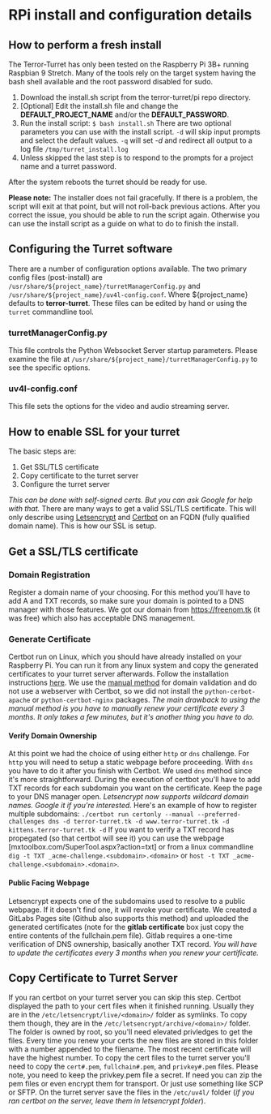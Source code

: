 # RPi install and configuration details

## How to perform a fresh install
The Terror-Turret has only been tested on the Raspberry Pi 3B+ running 
Raspbian 9 Stretch. Many of the tools rely on the target system having the 
bash shell available and the root password disabled for sudo.
1. Download the install.sh script from the terror-turret/pi repo directory.
2. [Optional] Edit the install.sh file and change the __DEFAULT_PROJECT_NAME__
and/or the __DEFAULT_PASSWORD__.
3. Run the install script:
```$ bash install.sh```
There are two optional parameters you can use with the install script. `-d` will
skip input prompts and select the default values. `-q` will set _-d_ and redirect
all output to a log file `/tmp/turret_install.log`
4. Unless skipped the last step is to respond to the prompts for a project name 
and a turret password.

After the system reboots the turret should be ready for use. 

**Please note:** The installer does not fail gracefully. If there is a problem, 
the script will exit at that point, but will not roll-back previous actions.
After you correct the issue, you should be able to run the script again.
Otherwise you can use the install script as a guide on what to do to
finish the install.

## Configuring the Turret software
There are a number of configuration options available. The two primary config
files (post-install) are `/usr/share/${project_name}/turretManagerConfig.py`
and `/usr/share/${project_name}/uv4l-config.conf`. Where ${project_name}
defaults to __terror-turret__. These files can be edited by hand or using the
`turret` commandline tool.

### turretManagerConfig.py
This file controls the Python Websocket Server startup parameters. Please
examine the file at `/usr/share/${project_name}/turretManagerConfig.py` to see
the specific options.

### uv4l-config.conf
This file sets the options for the video and audio streaming server. 


## How to enable SSL for your turret
The basic steps are:
1. Get SSL/TLS certificate
2. Copy certificate to the turret server
3. Configure the turret server

_This can be done with self-signed certs. But you can ask Google for help with that._
There are many ways to get a valid SSL/TLS certificate. This will only describe using [Letsencrypt](https://letsencrypt.org/) and [Certbot](https://certbot.eff.org/) on an FQDN (fully qualified domain name).
This is how our SSL is setup.

## Get a SSL/TLS certificate

### Domain Registration
Register a domain name of your choosing. For this method you'll have to add A and TXT records, so make sure your domain is pointed to a DNS manager with those features. We got our domain from https://freenom.tk (it was free) which also has acceptable DNS management.

### Generate Certificate
Certbot run on Linux, which you should have already installed on your Raspberry Pi. You can run it from any linux system and copy the generated certificates to your turret server afterwards. Follow the installation instructions [here](https://certbot.eff.org/docs/install.html). We use the [manual method](https://certbot.eff.org/docs/using.html#manual) for domain validation and do not use a webserver with Certbot, so we did not install the `python-cerbot-apache` or `python-certbot-nginx` packages. _The main drawback to using the manual method is you have to manually renew your certificate every 3 months. It only takes a few minutes, but it's another thing you have to do._

#### Verify Domain Ownership
At this point we had the choice of using either `http` or `dns` challenge. For `http` you will need to setup a static webpage before proceeding. With `dns` you have to do it after you finish with Certbot. We used `dns` method since it's more straightforward. During the execution of certbot you'll have to add TXT records for each subdomain you want on the certificate. Keep the page to your DNS manager open.
_Letsencrypt now supports wildcard domain names. Google it if you're interested._ 
Here's an example of how to register multiple subdomains:
```./certbot run certonly --manual --preferred-challenges dns -d terror-turret.tk -d www.terror-turret.tk -d kittens.terror-turret.tk -d```
If you want to verify a TXT record has propegated (so that certbot will see it) you can use the webpage [mxtoolbox.com/SuperTool.aspx?action=txt] or from a linux commandline `dig -t TXT _acme-challenge.<subdomain>.<domain>` or `host -t TXT _acme-challenge.<subdomain>.<domain>`.

#### Public Facing Webpage
Letsencrypt expects one of the subdomains used to resolve to a public webpage. If it doesn't find one, it will revoke your certificate. We created a GitLabs Pages site (Github also supports this method) and uploaded the generated certificates (note for the __gitlab certificate__ box just copy the entire contents of the fullchain.pem file). Gitlab requires a one-time verification of DNS ownership, basically another TXT record. _You will have to update the certificates every 3 months when you renew your certificate._

## Copy Certificate to Turret Server
If you ran certbot on your turret server you can skip this step. Certbot displayed the path to your cert files when it finished running. Usually they are in the `/etc/letsencrypt/live/<domain>/` folder as symlinks. To copy them though, they are in the `/etc/letsencrypt/archive/<domain>/` folder. The folder is owned by root, so you'll need elevated privledges to get the files. Every time you renew your certs the new files are stored in this folder with a number appended to the filename. The most recent certificate will have the highest number. 
To copy the cert files to the turret server you'll need to copy the `cert#.pem`, `fullchain#.pem`, and `privkey#.pem` files. Please note, you need to keep the privkey.pem file a secret. If need you can zip the pem files or even encrypt them for transport. Or just use something like SCP or SFTP. On the turret server save the files in the `/etc/uv4l/` folder (_if you ran certbot on the server, leave them in letsencrypt folder_).
